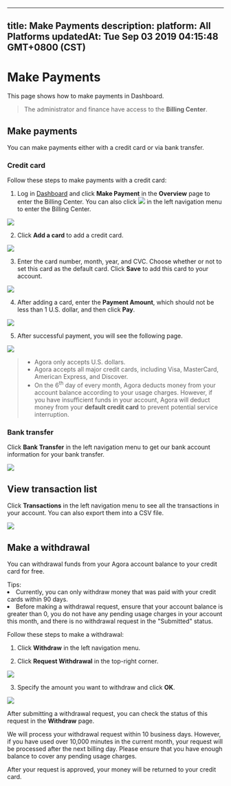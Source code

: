 
---
title: Make Payments
description: 
platform: All Platforms
updatedAt: Tue Sep 03 2019 04:15:48 GMT+0800 (CST)
---
# Make Payments
This page shows how to make payments in Dashboard.

> The administrator and finance have access to the **Billing Center**.

## Make payments

You can make payments either with a credit card or via bank transfer.

### Credit card

Follow these steps to make payments with a credit card:

1. Log in [Dashboard](https://dashboard.agora.io/) and click **Make Payment** in the **Overview** page to enter the Billing Center. You can also click ![](https://web-cdn.agora.io/docs-files/1562666103550) in the left navigation menu to enter the Billing Center.

![](https://web-cdn.agora.io/docs-files/1565877324211)

2. Click **Add a card** to add a credit card.

![](https://web-cdn.agora.io/docs-files/1566207609286)

3. Enter the card number, month, year, and CVC. Choose whether or not to set this card as the default card. Click **Save** to add this card to your account.

![](https://web-cdn.agora.io/docs-files/1565876877018)

4. After adding a card, enter the **Payment Amount**, which should not be less than 1 U.S. dollar, and then click **Pay**.

![](https://web-cdn.agora.io/docs-files/1566207624379)

5. After successful payment, you will see the following page.

![](https://web-cdn.agora.io/docs-files/1565876903631)

> - Agora only accepts U.S. dollars.
> - Agora accepts all major credit cards, including Visa, MasterCard, American Express, and Discover.
> - On the 6<sup>th</sup> day of every month, Agora deducts money from your account balance according to your usage charges. However, if you have insufficient funds in your account, Agora will deduct money from your **default credit card** to prevent potential service interruption.

### Bank transfer

Click **Bank Transfer** in the left navigation menu to get our bank account information for your bank transfer.

![](https://web-cdn.agora.io/docs-files/1565876948601)

## View transaction list

Click **Transactions** in the left navigation menu to see all the transactions in your account. You can also export them into a CSV file.

![](https://web-cdn.agora.io/docs-files/1565876980898)

## Make a withdrawal

You can withdrawal funds from your Agora account balance to your credit card for free. 

<div class="alert note">Tips:<li>Currently, you can only withdraw money that was paid with your credit cards within 90 days.</li><li>Before making a withdrawal request, ensure that your account balance is greater than 0, you do not have any pending usage charges in your account this month, and there is no withdrawal request in the "Submitted" status.</li></div>

Follow these steps to make a withdrawal:

1. Click **Withdraw** in the left navigation menu.

2. Click **Request Withdrawal** in the top-right corner.

![](https://web-cdn.agora.io/docs-files/1567482300788)

3. Specify the amount you want to withdraw and click **OK**.

![](https://web-cdn.agora.io/docs-files/1567482408124)

After submitting a withdrawal request, you can check the status of this request in the **Withdraw** page.

We will process your withdrawal request within 10 business days. However, if you have used over 10,000 minutes in the current month, your request will be processed after the next billing day. Please ensure that you have enough balance to cover any pending usage charges.

After your request is approved, your money will be returned to your credit card.


